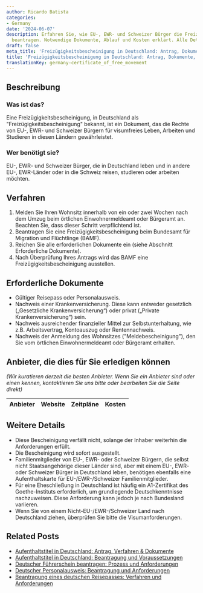 ```yaml
---
author: Ricardo Batista
categories:
- Germany
date: '2024-06-07'
description: Erfahren Sie, wie EU-, EWR- und Schweizer Bürger die Freizügigkeitsbescheinigung
  beantragen. Notwendige Dokumente, Ablauf und Kosten erklärt. Alle Details hier.
draft: false
meta_title: 'Freizügigkeitsbescheinigung in Deutschland: Antrag, Dokumente, Kosten'
title: 'Freizügigkeitsbescheinigung in Deutschland: Antrag, Dokumente, Kosten'
translationKey: germany-certificate_of_free_movement
---
```



## Beschreibung
### Was ist das?
Eine Freizügigkeitsbescheinigung, in Deutschland als "Freizügigkeitsbescheinigung" bekannt, ist ein Dokument, das die Rechte von EU-, EWR- und Schweizer Bürgern für visumfreies Leben, Arbeiten und Studieren in diesen Ländern gewährleistet.
### Wer benötigt sie?
EU-, EWR- und Schweizer Bürger, die in Deutschland leben und in andere EU-, EWR-Länder oder in die Schweiz reisen, studieren oder arbeiten möchten.

## Verfahren
1. Melden Sie Ihren Wohnsitz innerhalb von ein oder zwei Wochen nach dem Umzug beim örtlichen Einwohnermeldeamt oder Bürgeramt an. Beachten Sie, dass dieser Schritt verpflichtend ist.
2. Beantragen Sie eine Freizügigkeitsbescheinigung beim Bundesamt für Migration und Flüchtlinge (BAMF).
3. Reichen Sie alle erforderlichen Dokumente ein (siehe Abschnitt Erforderliche Dokumente).
4. Nach Überprüfung Ihres Antrags wird das BAMF eine Freizügigkeitsbescheinigung ausstellen.

## Erforderliche Dokumente
- Gültiger Reisepass oder Personalausweis.
- Nachweis einer Krankenversicherung. Diese kann entweder gesetzlich („Gesetzliche Krankenversicherung“) oder privat („Private Krankenversicherung“) sein.
- Nachweis ausreichender finanzieller Mittel zur Selbstunterhaltung, wie z.B. Arbeitsvertrag, Kontoauszug oder Rentennachweis.
- Nachweis der Anmeldung des Wohnsitzes ("Meldebescheinigung"), den Sie vom örtlichen Einwohnermeldeamt oder Bürgeramt erhalten.

## Anbieter, die dies für Sie erledigen können

_(Wir kuratieren derzeit die besten Anbieter. Wenn Sie ein Anbieter sind oder einen kennen, kontaktieren Sie uns bitte oder bearbeiten Sie die Seite direkt)_

| Anbieter | Website | Zeitpläne | Kosten |
| --------------- | --------------- | :-------------: | :-------------: |

## Weitere Details
- Diese Bescheinigung verfällt nicht, solange der Inhaber weiterhin die Anforderungen erfüllt.
- Die Bescheinigung wird sofort ausgestellt.
- Familienmitglieder von EU-, EWR- oder Schweizer Bürgern, die selbst nicht Staatsangehörige dieser Länder sind, aber mit einem EU-, EWR- oder Schweizer Bürger in Deutschland leben, benötigen ebenfalls eine Aufenthaltskarte für EU-/EWR-/Schweizer Familienmitglieder.
- Für eine Eheschließung in Deutschland ist häufig ein A1-Zertifikat des Goethe-Instituts erforderlich, um grundlegende Deutschkenntnisse nachzuweisen. Diese Anforderung kann jedoch je nach Bundesland variieren.
- Wenn Sie von einem Nicht-EU-/EWR-/Schweizer Land nach Deutschland ziehen, überprüfen Sie bitte die Visumanforderungen.
## Related Posts

- [Aufenthaltstitel in Deutschland: Antrag, Verfahren & Dokumente](https://tramitit.com/de/guides/germany/beantragung_eines_aufenthaltstitels/)
- [Aufenthaltstitel in Deutschland: Beantragung und Voraussetzungen](https://tramitit.com/de/guides/germany/aufenthaltserlaubnis_beantragen/)
- [Deutscher Führerschein beantragen: Prozess und Anforderungen](https://tramitit.com/de/guides/germany/beantragung_eines_fuhrerscheins/)
- [Deutscher Personalausweis: Beantragung und Anforderungen](https://tramitit.com/de/guides/germany/beantragung_eines_personalausweises/)
- [Beantragung eines deutschen Reisepasses: Verfahren und Anforderungen](https://tramitit.com/de/guides/germany/beantragung_eines_reisepasses/)